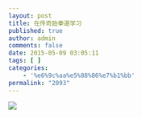 ```yaml
---
layout: post
title: 在传奇跆拳道学习
published: true
author: admin
comments: false
date: 2015-05-09 03:05:11
tags: [ ]
categories:
    - '%e6%9c%aa%e5%88%86%e7%b1%bb'
permalink: "2093"
---
```

![][1]

 [1]: http://xujianian.com/jx/wp-content/uploads/2015/08/2f6e68ad50afe1b39d40cec3a196d415.jpg